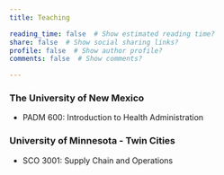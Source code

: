 ```yaml
---
title: Teaching

reading_time: false  # Show estimated reading time?
share: false  # Show social sharing links?
profile: false  # Show author profile?
comments: false  # Show comments?

---
```

### The University of New Mexico
- PADM 600: Introduction to Health Administration

### University of Minnesota - Twin Cities
- SCO 3001: Supply Chain and Operations